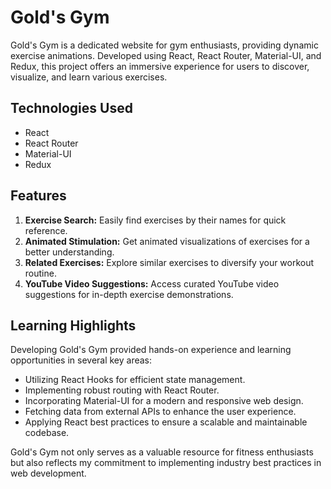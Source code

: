 # Gold's Gym

Gold's Gym is a dedicated website for gym enthusiasts, providing dynamic exercise animations. Developed using React, React Router, Material-UI, and Redux, this project offers an immersive experience for users to discover, visualize, and learn various exercises.

## Technologies Used

- React
- React Router
- Material-UI
- Redux

## Features

1. **Exercise Search:** Easily find exercises by their names for quick reference.
2. **Animated Stimulation:** Get animated visualizations of exercises for a better understanding.
3. **Related Exercises:** Explore similar exercises to diversify your workout routine.
4. **YouTube Video Suggestions:** Access curated YouTube video suggestions for in-depth exercise demonstrations.

## Learning Highlights

Developing Gold's Gym provided hands-on experience and learning opportunities in several key areas:

- Utilizing React Hooks for efficient state management.
- Implementing robust routing with React Router.
- Incorporating Material-UI for a modern and responsive web design.
- Fetching data from external APIs to enhance the user experience.
- Applying React best practices to ensure a scalable and maintainable codebase.

Gold's Gym not only serves as a valuable resource for fitness enthusiasts but also reflects my commitment to implementing industry best practices in web development.
